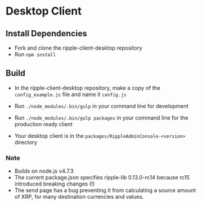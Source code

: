 # Desktop Client

## Install Dependencies

- Fork and clone the ripple-client-desktop repository 
- Run `npm install`

## Build

- In the ripple-client-desktop repository, make a copy of the `config_example.js` file and name it `config.js`
- Run `./node_modules/.bin/gulp` in your command line for development
  
- Run `./node_modules/.bin/gulp packages` in your command line for the production ready client
- Your desktop client is in the `packages/RippleAdminConsole-<version>` directory

### Note
- Builds on node.js v4.7.3
- The current package.json specifies ripple-lib 0.13.0-rc14 because rc15 introduced breaking changes (!)
- The send page has a bug preventing it from calculating a source amount of XRP, for many destination currencies and values.


